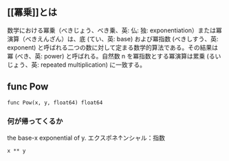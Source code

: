 ## [[冪乗]]とは
数学における冪乗（べきじょう、べき乗、英: 仏: 独: exponentiation）または冪演算（べきえんざん）は、底 (てい、英: base) および冪指数 (べきしすう、英: exponent) と呼ばれる二つの数に対して定まる数学的算法である。その結果は冪 (べき、英: power) と呼ばれる。自然数 n を冪指数とする冪演算は累乗 (るいじょう、英: repeated multiplication) に一致する。

## func Pow

```python
func Pow(x, y, float64) float64
```

### 何が帰ってくるか
the base-x exponential of y.
エクスポネ↑ンシャル：指数

```
x ** y
```